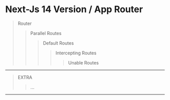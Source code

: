 # Next-Js 14 Version / App Router

> Router
>
> > Parallel Routes
> >
> > > Default Routes
> > >
> > > > Intercepting Routes
> > > >
> > > > > Unable Routes

---

> EXTRA
>
> > ...

---
